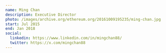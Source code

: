 ```yaml
---
name: Ming Chan
description: Executive Director
photo: /images/archive.org/ethereum.org/20161009195235/ming-chan.jpg
start: Jul 2015
end: Jan 2018
social:
  linkedin: https://www.linkedin.com/in/mingchan88/
  twitter: https://x.com/mingchan88
---
```

